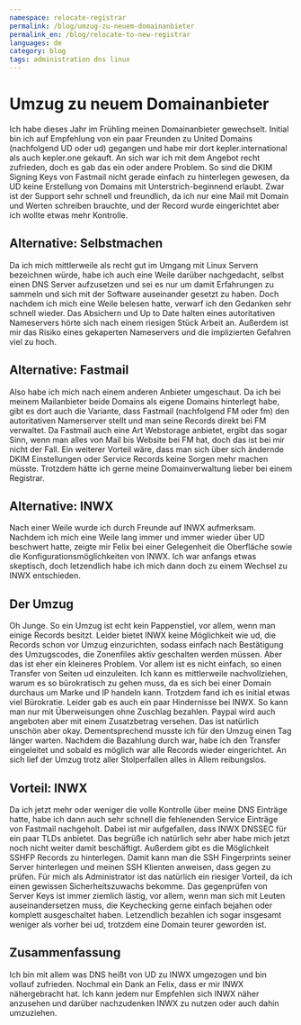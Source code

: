 ```yaml
---
namespace: relocate-registrar
permalink: /blog/umzug-zu-neuem-domainanbieter
permalink_en: /blog/relocate-to-new-registrar
languages: de
category: blog
tags: administration dns linux
---
```


# Umzug zu neuem Domainanbieter

Ich habe dieses Jahr im Frühling meinen Domainanbieter gewechselt.
Initial bin ich auf Empfehlung von ein paar Freunden zu United Domains (nachfolgend UD oder ud) gegangen und habe mir dort kepler.international als auch kepler.one gekauft.
An sich war ich mit dem Angebot recht zufrieden, doch es gab das ein oder andere Problem.
So sind die DKIM Signing Keys von Fastmail nicht gerade einfach zu hinterlegen gewesen, da UD keine Erstellung von Domains mit Unterstrich-beginnend erlaubt.
Zwar ist der Support sehr schnell und freundlich, da ich nur eine Mail mit Domain und Werten schreiben brauchte, und der Record wurde eingerichtet aber ich wollte etwas mehr Kontrolle.

## Alternative: Selbstmachen

Da ich mich mittlerweile als recht gut im Umgang mit Linux Servern bezeichnen würde, habe ich auch eine Weile darüber nachgedacht, selbst einen DNS Server aufzusetzen und sei es nur um damit Erfahrungen zu sammeln und sich mit der Software auseinander gesetzt zu haben.
Doch nachdem ich mich eine Weile belesen hatte, verwarf ich den Gedanken sehr schnell wieder.
Das Absichern und Up to Date halten eines autoritativen Nameservers hörte sich nach einem riesigen Stück Arbeit an.
Außerdem ist mir das Risiko eines gekaperten Nameservers und die implizierten Gefahren viel zu hoch.

## Alternative: Fastmail

Also habe ich mich nach einem anderen Anbieter umgeschaut.
Da ich bei meinem Mailanbieter beide Domains als eigene Domains hinterlegt habe, gibt es dort auch die Variante, dass Fastmail (nachfolgend FM oder fm) den autoritativen Namerserver stellt und man seine Records direkt bei FM verwaltet.
Da Fastmail auch eine Art Webstorage anbietet, ergibt das sogar Sinn, wenn man alles von Mail bis Website bei FM hat, doch das ist bei mir nicht der Fall.
Ein weiterer Vorteil wäre, dass man sich über sich ändernde DKIM Einstellungen oder Service Records keine Sorgen mehr machen müsste.
Trotzdem hätte ich gerne meine Domainverwaltung lieber bei einem Registrar.

## Alternative: INWX

Nach einer Weile wurde ich durch Freunde auf INWX aufmerksam.
Nachdem ich mich eine Weile lang immer und immer wieder über UD beschwert hatte, zeigte mir Felix bei einer Gelegenheit die Oberfläche sowie die Konfigurationsmöglichkeiten von INWX.
Ich war anfangs etwas skeptisch, doch letzendlich habe ich mich dann doch zu einem Wechsel zu INWX entschieden.

## Der Umzug

Oh Junge.
So ein Umzug ist echt kein Pappenstiel, vor allem, wenn man einige Records besitzt.
Leider bietet INWX keine Möglichkeit wie ud, die Records schon vor Umzug einzurichten, sodass einfach nach Bestätigung des Umzugscodes, die Zonenfiles aktiv geschalten werden müssen.
Aber das ist eher ein kleineres Problem.
Vor allem ist es nicht einfach, so einen Transfer von Seiten ud einzuleiten.
Ich kann es mittlerweile nachvollziehen, warum es so bürokratisch zu gehen muss, da es sich bei einer Domain durchaus um Marke und IP handeln kann.
Trotzdem fand ich es initial etwas viel Bürokratie.
Leider gab es auch ein paar Hindernisse bei INWX.
So kann man nur mit Überweisungen ohne Zuschlag bezahlen.
Paypal wird auch angeboten aber mit einem Zusatzbetrag versehen.
Das ist natürlich unschön aber okay.
Dementsprechend musste ich für den Umzug einen Tag länger warten.
Nachdem die Bazahlung durch war, habe ich den Transfer eingeleitet und sobald es möglich war alle Records wieder eingerichtet.
An sich lief der Umzug trotz aller Stolperfallen alles in Allem reibungslos.

## Vorteil: INWX

Da ich jetzt mehr oder weniger die volle Kontrolle über meine DNS Einträge hatte, habe ich dann auch sehr schnell die fehlenenden Service Einträge von Fastmail nachgeholt.
Dabei ist mir aufgefallen, dass INWX DNSSEC für ein paar TLDs anbietet.
Das begrüße ich natürlich sehr aber habe mich jetzt noch nicht weiter damit beschäftigt.
Außerdem gibt es die Möglichkeit SSHFP Records zu hinterlegen.
Damit kann man die SSH Fingerprints seiner Server hinterlegen und meinen SSH Klienten anweisen, dass gegen zu prüfen.
Für mich als Administrator ist das natürlich ein riesiger Vorteil, da ich einen gewissen Sicherheitszuwachs bekomme.
Das gegenprüfen von Server Keys ist immer ziemlich lästig, vor allem, wenn man sich mit Leuten auseinandersetzen muss, die Keychecking gerne einfach bejahen oder komplett ausgeschaltet haben.
Letzendlich bezahlen ich sogar insgesamt weniger als vorher bei ud, trotzdem eine Domain teurer geworden ist.

## Zusammenfassung

Ich bin mit allem was DNS heißt von UD zu INWX umgezogen und bin vollauf zufrieden.
Nochmal ein Dank an Felix, dass er mir INWX nähergebracht hat.
Ich kann jedem nur Empfehlen sich INWX näher anzusehen und darüber nachzudenken INWX zu nutzen oder auch dahin umzuziehen.
